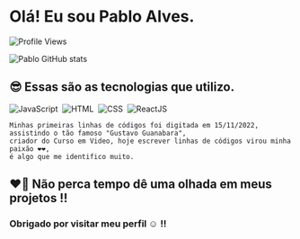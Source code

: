 # Olá! Eu sou Pablo Alves.
<p> <img src="https://komarev.com/ghpvc/?username=dev-ribeirojr&color=blue" alt="Profile Views" /> </p>

![Pablo GitHub stats](https://github-readme-stats.vercel.app/api?username=dev-ribeirojr&show_icons=true&theme=dracula)

## 😎 Essas são as tecnologias que utilizo.

![JavaScript](https://img.shields.io/badge/-JavaScript-05122A?style=flar&logo=javascript)&nbsp;
![HTML](https://img.shields.io/badge/-HTML-05122A?style=flar&logo=HTML5)&nbsp;
![CSS](https://img.shields.io/badge/-CSS-05122A?style=flar&logo=CSS3&logoColor=1572b6)&nbsp;
![ReactJS](https://img.shields.io/badge/-ReactJS-05122A?style=flar&logo=react)&nbsp;
```
Minhas primeiras linhas de códigos foi digitada em 15/11/2022, assistindo o tão famoso "Gustavo Guanabara",
criador do Curso em Video, hoje escrever linhas de códigos virou minha paixão ❤❤,
é algo que me identifico muito.
```
## ❤️‍🔥 Não perca tempo dê uma olhada em meus projetos !!
### Obrigado por visitar meu perfil  ☺️ !!


